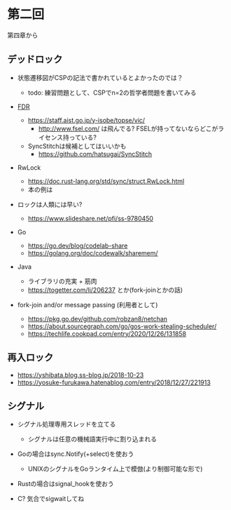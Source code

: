 # 第二回

第四章から

## デッドロック

* 状態遷移図がCSPの記法で書かれているとよかったのでは？
    * todo: 練習問題として、CSPでn=2の哲学者問題を書いてみる

* [FDR](https://cocotec.io/fdr/manual/api/api.html)
    * https://staff.aist.go.jp/y-isobe/topse/vic/
        * http://www.fsel.com/ は飛んでる? FSELが持ってないならどこがライセンス持っている?
    * SyncStitchは候補としてはいいかも
        * https://github.com/hatsugai/SyncStitch

* RwLock
    * https://doc.rust-lang.org/std/sync/struct.RwLock.html
    * 本の例は

* ロックは人類には早い?
    * https://www.slideshare.net/pfi/ss-9780450

* Go
    * https://go.dev/blog/codelab-share
    * https://golang.org/doc/codewalk/sharemem/

* Java
    * ライブラリの充実 + 筋肉
    * https://togetter.com/li/206237 とか(fork-joinとかの話)

* fork-join and/or message passing (利用者として)
    * https://pkg.go.dev/github.com/robzan8/netchan
    * https://about.sourcegraph.com/go/gos-work-stealing-scheduler/
    * https://techlife.cookpad.com/entry/2020/12/26/131858


## 再入ロック

* https://yshibata.blog.ss-blog.jp/2018-10-23
* https://yosuke-furukawa.hatenablog.com/entry/2018/12/27/221913

## シグナル

* シグナル処理専用スレッドを立てる
    * シグナルは任意の機械語実行中に割り込まれる

* Goの場合はsync.Notify(+select)を使おう
    * UNIXのシグナルをGoランタイム上で模倣(より制御可能な形で)
* Rustの場合はsignal_hookを使おう
* C? 気合でsigwaitしてね

